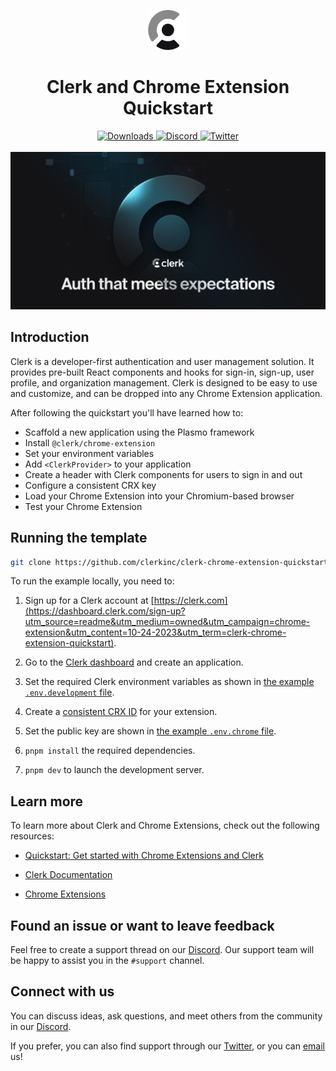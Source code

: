 <p align="center">
  <a href="https://clerk.com?utm_source=github&utm_medium=owned" target="_blank" rel="noopener noreferrer">
    <picture>
      <source media="(prefers-color-scheme: dark)" srcset="./assets/light-logo.png">
      <img alt="Clerk Logo for light background" src="./assets/dark-logo.png" height="64">
    </picture>
  </a>
  <br />
</p>
<div align="center">
  <h1>
    Clerk and Chrome Extension Quickstart 
  </h1>  
  <a href="https://www.npmjs.com/package/@clerk/clerk-js">
    <img alt="Downloads" src="https://img.shields.io/npm/dm/@clerk/clerk-js" />
  </a>
  <a href="https://discord.com/invite/b5rXHjAg7A">
    <img alt="Discord" src="https://img.shields.io/discord/856971667393609759?color=7389D8&label&logo=discord&logoColor=ffffff" />
  </a>
  <a href="https://twitter.com/clerkdev">
    <img alt="Twitter" src="https://img.shields.io/twitter/url.svg?label=%40clerkdev&style=social&url=https%3A%2F%2Ftwitter.com%2Fclerkdev" />
  </a> 
  <br />
  <br />
  <img alt="Clerk Hero Image" src="./assets/hero.png">
</div>

## Introduction

Clerk is a developer-first authentication and user management solution. It provides pre-built React components and hooks for sign-in, sign-up, user profile, and organization management. Clerk is designed to be easy to use and customize, and can be dropped into any Chrome Extension application.

After following the quickstart you'll have learned how to:

- Scaffold a new application using the Plasmo framework
- Install `@clerk/chrome-extension`
- Set your environment variables
- Add `<ClerkProvider>` to your application
- Create a header with Clerk components for users to sign in and out
- Configure a consistent CRX key
- Load your Chrome Extension into your Chromium-based browser
- Test your Chrome Extension

## Running the template

```bash
git clone https://github.com/clerkinc/clerk-chrome-extension-quickstart
```

To run the example locally, you need to:

1. Sign up for a Clerk account at [https://clerk.com](https://dashboard.clerk.com/sign-up?utm_source=readme&utm_medium=owned&utm_campaign=chrome-extension&utm_content=10-24-2023&utm_term=clerk-chrome-extension-quickstart).

2. Go to the [Clerk dashboard](https://dashboard.clerk.com?utm_source=readme&utm_medium=owned&utm_campaign=chrome-extension&utm_content=10-24-2023&utm_term=clerk-chrome-extension-quickstart) and create an application.

3. Set the required Clerk environment variables as shown in [the example `.env.development` file](./.env.development.example).

4. Create a [consistent CRX ID](https://clerk.com/docs/references/chrome-extension/configure-consistent-key) for your extension.

5. Set the public key are shown in [the example `.env.chrome` file](./.env.chrome.example).

5. `pnpm install` the required dependencies.

6. `pnpm dev` to launch the development server.

## Learn more

To learn more about Clerk and Chrome Extensions, check out the following resources:

- [Quickstart: Get started with Chrome Extensions and Clerk](https://clerk.com/docs/quickstarts/chrome-extension?utm_source=readme&utm_medium=owned&utm_campaign=chrome-extension&utm_content=10-24-2023&utm_term=clerk-chrome-extension-quickstart)

- [Clerk Documentation](https://clerk.com/docs?utm_source=readme&utm_medium=owned&utm_campaign=chrome-extension&utm_content=10-24-2023&utm_term=clerk-chrome-extension-quickstart)
- [Chrome Extensions](https://developer.chrome.com/docs/extensions)

## Found an issue or want to leave feedback

Feel free to create a support thread on our [Discord](https://clerk.com/discord). Our support team will be happy to assist you in the `#support` channel.

## Connect with us

You can discuss ideas, ask questions, and meet others from the community in our [Discord](https://discord.com/invite/b5rXHjAg7A).

If you prefer, you can also find support through our [Twitter](https://twitter.com/ClerkDev), or you can [email](mailto:support@clerk.dev) us!
